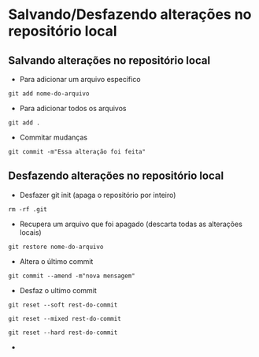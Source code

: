 # Salvando/Desfazendo alterações no repositório local

## Salvando alterações no repositório local

- Para adicionar um arquivo específico
```
git add nome-do-arquivo
```

- Para adicionar todos os arquivos
```
git add .
```

- Commitar mudanças
```
git commit -m"Essa alteração foi feita"
```

## Desfazendo alterações no repositório local

- Desfazer git init (apaga o repositório por inteiro)
```
rm -rf .git
```

- Recupera um arquivo que foi apagado (descarta todas as alterações locais)
```
git restore nome-do-arquivo
```

- Altera o último commit
```
git commit --amend -m"nova mensagem"
```

- Desfaz o ultimo commit
```
git reset --soft rest-do-commit
``` 
```
git reset --mixed rest-do-commit
```
```
git reset --hard rest-do-commit
```

- 
```

```